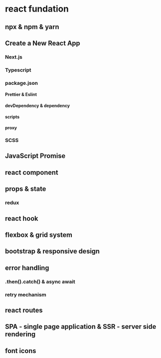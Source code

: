# react fundation

## npx &amp; npm &amp; yarn

## Create a New React App

### Next.js

### Typescript

### package.json

#### Prettier &amp; Eslint

#### devDependency &amp; dependency

#### scripts

#### proxy

### SCSS

## JavaScript Promise

## react component

## props &amp; state

### redux

## react hook

## flexbox &amp; grid system

## bootstrap &amp; responsive design

## error handling

### .then().catch() &amp; async await

### retry mechanism

## react routes

## SPA - single page application &amp; SSR - server side rendering

## font icons
